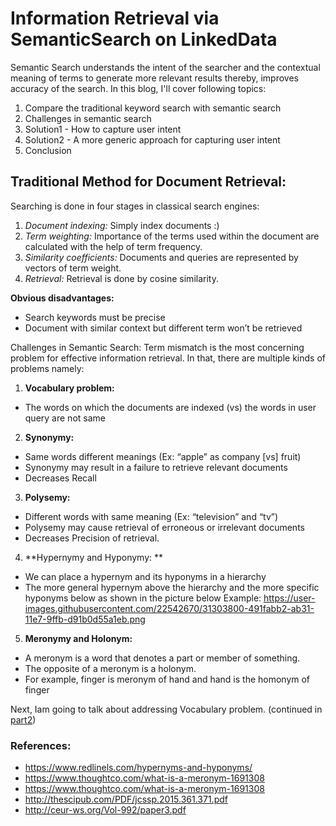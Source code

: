 # Information Retrieval via SemanticSearch on LinkedData

Semantic Search understands the intent of the searcher and the contextual meaning of terms to generate more relevant results thereby, improves accuracy of the search.
In this blog, I'll cover following topics:
1. Compare the traditional keyword search with semantic search
2. Challenges in semantic search
3. Solution1 - How to capture user intent
4. Solution2 - A more generic approach for capturing user intent
5. Conclusion

## Traditional Method for Document Retrieval:
Searching is done in four stages in classical search engines:
1. *Document indexing:*  Simply index documents :)
2. *Term weighting:* Importance of the terms used within the document are calculated with the help of term frequency.
3. *Similarity coefficients:* Documents and queries are represented by vectors of term weight.
4. *Retrieval:* Retrieval is done by cosine similarity. 

**Obvious disadvantages:**
- Search keywords must be precise
- Document with similar context but different term won’t be retrieved

Challenges in Semantic Search:
Term mismatch is the most concerning problem for effective information retrieval. In that, there are multiple kinds of problems namely:
1. **Vocabulary problem:** 
- The words on which the documents are indexed (vs) the words in user query are not same
2. **Synonymy:**
- Same words different meanings (Ex: “apple” as company [vs] fruit)
- Synonymy may result in a failure to retrieve relevant documents
- Decreases Recall
3. **Polysemy:**
- Different words with same meaning (Ex: “television” and “tv”)
- Polysemy may cause retrieval of erroneous or irrelevant documents 
- Decreases Precision of retrieval.
4. **Hypernymy and Hyponymy: **
- We can place a hypernym and its hyponyms in a hierarchy
- The more general hypernym above the hierarchy and the more specific hyponyms below as shown in the picture below
Example: https://user-images.githubusercontent.com/22542670/31303800-491fabb2-ab31-11e7-9ffb-d91b0d55a1eb.png

5. **Meronymy and Holonym:**
- A meronym is a word that denotes a part or member of something. 
- The opposite of a meronym is a holonym. 
- For example, finger is meronym of hand and hand is the homonym of finger 

Next, Iam going to talk about addressing Vocabulary problem. (continued in [part2](https://spoddutur.github.io/blog/semantic-search-2))

### References:
- https://www.redlinels.com/hypernyms-and-hyponyms/
- https://www.thoughtco.com/what-is-a-meronym-1691308
- https://www.thoughtco.com/what-is-a-meronym-1691308
- http://thescipub.com/PDF/jcssp.2015.361.371.pdf
- http://ceur-ws.org/Vol-992/paper3.pdf
